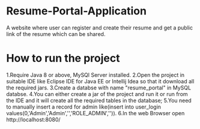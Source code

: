 # Resume-Portal-Application
A website where user can register and create their resume and get a public link of the resume which can be shared.

# How to run the project
1.Require Java 8 or above, MySQl Server installed.
2.Open the project in suitable IDE like Eclipse IDE for Java EE or Intellij Idea so that it download all the required jars.
3.Create a databse with name "resume_portal" in MySQL databse.
4.You can either create a jar of the project and run it or run from the IDE and it will create all the required tables in the database;
5.You need to manually insert a record for admin like(insert into user_login values(0,'Admin','Admin','<BCrypted password>','ROLE_ADMIN','<username>')).
6.In the web Browser open http://localhost:8080/

